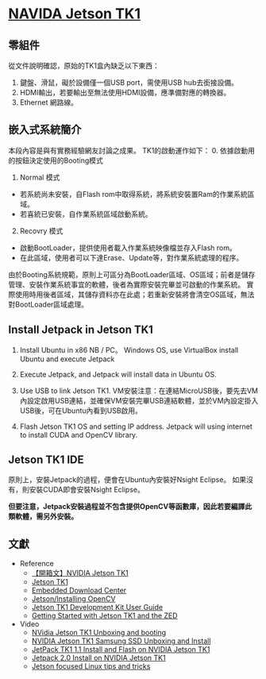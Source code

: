 ﻿# [NAVIDA Jetson TK1](http://docs.nvidia.com/jetpack-tk1/1_2/index.html#developertools/mobile/jetpack/jetpack_main.htm)

## 零組件

從文件說明確認，原始的TK1盒內缺乏以下東西：

1. 鍵盤、滑鼠，礙於設備僅一個USB port，需使用USB hub去銜接設備。
2. HDMI輸出，若要輸出至無法使用HDMI設備，應準備對應的轉換器。
3. Ethernet 網路線。

## 嵌入式系統簡介

本段內容是與有實務經驗網友討論之成果。
TK1的啟動運作如下：
0. 依據啟動用的按鈕決定使用的Booting模式
1. Normal 模式
+ 若系統尚未安裝，自Flash rom中取得系統，將系統安裝置Ram的作業系統區域。
+ 若喜統已安裝，自作業系統區域啟動系統。
2. Recovry 模式
+ 啟動BootLoader，提供使用者載入作業系統映像檔並存入Flash rom。
+ 在此區域，使用者可以下達Erase、Update等，對作業系統處理的程序。

由於Booting系統規範，原則上可區分為BootLoader區域、OS區域；前者是儲存管理、安裝作業系統事宜的軟體，後者為實際安裝完畢並可啟動的作業系統。
實際使用時用後者區域，其儲存資料亦在此處；若重新安裝將會清空OS區域，無法對BootLoader區域處理。

## Install Jetpack in Jetson TK1

1. Install Ubuntu in x86 NB / PC。
Windows OS, use VirtualBox install Ubuntu and execute Jetpack

2. Execute Jetpack, and Jetpack will install data in Ubuntu OS.

3. Use USB to link Jetson TK1.
VM安裝注意：在連結MicroUSB後，要先去VM內設定啟用USB連結，並確保VM安裝完畢USB連結軟體，並於VM內設定掛入USB後，可在Ubuntu內看到USB啟用。

4. Flash Jetson TK1 OS and setting IP address.
Jetpack will using internet to install CUDA and OpenCV library.

## Jetson TK1 IDE

原則上，安裝Jetpack的過程，便會在Ubuntu內安裝好Nsight Eclipse。
如果沒有，則安裝CUDA即會安裝Nsight Eclipse。

**但要注意，Jetpack安裝過程並不包含提供OpenCV等函數庫，因此若要編譯此類軟體，需另外安裝。**

## 文獻

+ Reference
	- [【開箱文】NVIDIA Jetson TK1](http://www.coolpc.com.tw/phpBB2/viewtopic.php?f=70&t=147025)
 	- [Jetson TK1](http://elinux.org/Jetson_TK1)
 	- [Embedded Download Center](https://developer.nvidia.com/embedded/downloads#?tx=$product,jetson_tk1)
 	- [Jetson/Installing OpenCV](http://elinux.org/Jetson/Installing_OpenCV)
 	- [Jetson TK1 Development Kit User Guide](http://developer.download.nvidia.com/embedded/jetson/TK1/docs/2_GetStart/Jeston_TK1_User_Guide.pdf)
	- [Getting Started with Jetson TK1 and the ZED](https://www.stereolabs.com/blog/index.php/2015/09/24/getting-started-with-jetson-tk1-and-zed/)
+ Video
 	- [NVidia Jetson TK1 Unboxing and booting](https://www.youtube.com/watch?v=8iJ-h96syKE)
 	- [NVIDIA Jetson TK1 Samsung SSD Unboxing and Install](https://www.youtube.com/watch?v=poCV36nbAZM)
	- [JetPack TK1 1.1 Install and Flash on NVIDIA Jetson TK1](https://www.youtube.com/watch?v=TB-bIayjBbc)
	- [Jetpack 2.0 Install on NVIDIA Jetson TK1](https://www.youtube.com/watch?v=J-ma4aZyqfY)
	- [Jetson focused Linux tips and tricks](https://devtalk.nvidia.com/default/topic/785551/embedded-systems/my-jetson-focused-linux-tips-and-tricks/)
